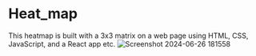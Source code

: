 # Heat_map
This heatmap is built with a 3x3 matrix on a web page using HTML, CSS, JavaScript, and a React app etc.
![Screenshot 2024-06-26 181558](https://github.com/ut123-ux/Heat_map/assets/142161108/e1b84436-62d2-4aaf-88ca-dd59d257dae6)
